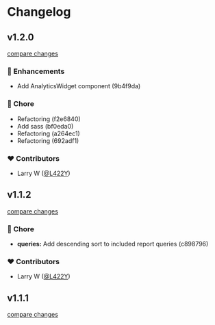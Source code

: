 # Changelog


## v1.2.0

[compare changes](https://undefined/undefined/compare/v1.1.2...v1.2.0)


### 🚀 Enhancements

  - Add AnalyticsWidget component (9b4f9da)

### 🏡 Chore

  - Refactoring (f2e6840)
  - Add sass (bf0eda0)
  - Refactoring (a264ec1)
  - Refactoring (692adf1)

### ❤️  Contributors

- Larry W ([@L422Y](http://github.com/L422Y))

## v1.1.2

[compare changes](https://undefined/undefined/compare/v1.1.1...v1.1.2)


### 🏡 Chore

  - **queries:** Add descending sort to included report queries (c898796)

### ❤️  Contributors

- Larry W ([@L422Y](http://github.com/L422Y))

## v1.1.1

[compare changes](https://undefined/undefined/compare/v1.1.0...v1.1.1)

